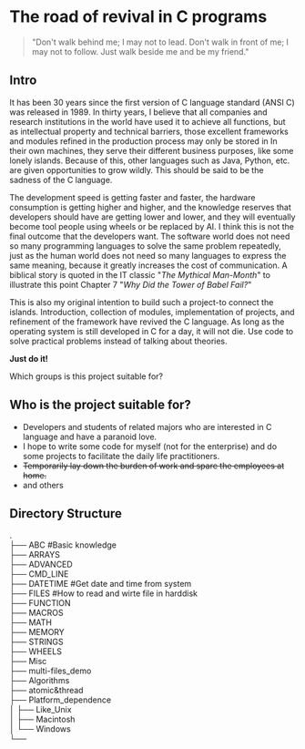 # The road of revival in C programs


>"Don't walk behind me; I may not to lead. Don't walk in front of me; I may not  to follow. Just walk beside me and be my friend."

## Intro
It has been 30 years since the first version of C language standard (ANSI C) was released in 1989. In thirty years, I believe that all companies and research institutions in the world have used it to achieve all functions, but as intellectual property and technical barriers, those excellent frameworks and modules refined in the production process may only be stored in In their own machines, they serve their different business purposes, like some lonely islands. Because of this, other languages such as Java, Python, etc. are given opportunities to grow wildly. This should be said to be the sadness of the C language.

The development speed is getting faster and faster, the hardware consumption is getting higher and higher, and the knowledge reserves that developers should have are getting lower and lower, and they will eventually become tool people using wheels or be replaced by AI. I think this is not the final outcome that the developers want.
The software world does not need so many programming languages to solve the same problem repeatedly, just as the human world does not need so many languages to express the same meaning, because it greatly increases the cost of communication.
A biblical story is quoted in the IT classic "*The Mythical Man-Month*" to illustrate this point Chapter 7 "*Why Did the Tower of Babel Fail?*"

This is also my original intention to build such a project-to connect the islands. Introduction, collection of modules, implementation of projects, and refinement of the framework have revived the C language.
As long as the operating system is still developed in C for a day, it will not die.
Use code to solve practical problems instead of talking about theories.

**Just do it!**



Which groups is this project suitable for?

## Who is the project suitable for?

- Developers and students of related majors who are interested in C language and have a paranoid love.
- I hope to write some code for myself (not for the enterprise) and do some projects to facilitate the daily life practitioners.
- ~~Temporarily lay down the burden of work and spare the employees at home.~~
- and others



## Directory Structure

.  
├── ABC                           #Basic knowledge  
├── ARRAYS  
├── ADVANCED  
├── CMD_LINE  
├── DATETIME              #Get date and time from system  
├── FILES                       #How to read and wirte file in harddisk  
├── FUNCTION  
├── MACROS  
├── MATH  
├── MEMORY  
├── STRINGS  
├── WHEELS  
├── Misc  
├── multi-files_demo  
├── Algorithms  
├── atomic&thread  
├── Platform_dependence  
│   ├── Like_Unix  
│   ├── Macintosh  
│   └── Windows  
└── 